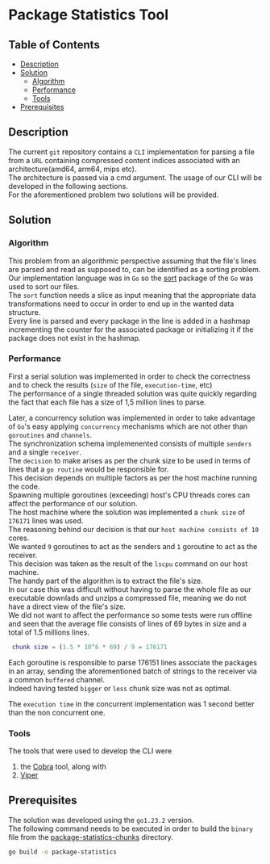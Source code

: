 # Package Statistics Tool

## Table of Contents
- [Description](#description)
- [Solution](#solution)
  * [Algorithm](#algorithm)
  * [Performance](#performance)
  * [Tools](#tools)
- [Prerequisites](#prerequisites) 


## Description 
The current `git` repository contains a `CLI` implementation for parsing a file from a `URL` containing compressed content indices associated with an architecture(amd64, arm64, mips etc). </br>
The architecture is passed via a cmd argument. The usage of our CLI will be developed in the following sections.</br>
For the aforementioned problem two solutions will be provided.

## Solution 

### Algorithm
This problem from an algorithmic perspective assuming that the file's lines are parsed and read as supposed to, can be identified as a sorting problem. </br>
Our implementation language was in `Go` so the [sort](https://pkg.go.dev/sort) package of the `Go` was used to sort our files.</br>
The `sort` function needs a slice as input meaning that the appropriate data transformations need to occur in order to end up in the wanted data structure.</br>
Every line is parsed and every package in the line is added in a hashmap incrementing the counter for the associated package or initializing it if the package does not exist in the hashmap.</br>

### Performance
First a serial solution was implemented in order to check the correctness and to check the results (`size` of the file, `execution-time`, etc)</br>
The performance of a single threaded solution was quite quickly regarding the fact that each file has a size of 1,5 million lines to parse.</br>

Later, a concurrency solution was implemented in order to take advantage of `Go`'s easy applying `concurrency` mechanisms which are not other than `goroutines` and `channels`. </br> 
The synchronization schema implemenented consists of multiple `senders` and a single `receiver`.</br>
The `decision` to make arises as per the chunk size to be used in terms of lines that a `go routine` would be responsible for. </br>
This decision depends on multiple factors as per the host machine running the code. </br>
Spawning multiple goroutines (exceeding) host's CPU threads cores can affect the performance of our solution.<br>
The host machine where the solution was implemented a `chunk size` of `176171` lines was used.</br>
The reasoning behind our decision is that our `host machine consists of 10` cores.</br>
We wanted `9` goroutines to act as the senders and `1` goroutine to act as the receiver.</br>
This decision was taken as the result of the `lscpu` command on our host machine.</br>
The handy part of the algorithm is to extract the file's size.</br>
In our case this was difficult without having to parse the whole file as our executable downlads and unzips a compressed file, meaning we do not have a direct view of the file's size.</br>
We did not want to affect the performance so some tests were run offline and seen that the average file consists of lines of 69 bytes in size and a total of 1.5 millions lines.</br>

```matlab
 chunk size = (1.5 * 10^6 * 69) / 9 = 176171 
```

Each goroutine is responsible to parse 176151 lines associate the packages in an array, sending the aforementioned batch of strings to the receiver via a common `buffered` channel.</br>
Indeed having tested `bigger` or `less` chunk size was not as optimal.

The `execution time` in the concurrent implementation was 1 second better than the non concurrent one.

### Tools
The tools that were used to develop the CLI were 
1. the [Cobra](https://github.com/spf13/cobra/blob/main/site/content/user_guide.md) tool, along with
2. [Viper](https://github.com/spf13/viper)

## Prerequisites
The solution was developed using the `go1.23.2` version.</br>
The following command needs to be executed in order to build the `binary` file from the [package-statistics-chunks]() directory.

```bash
go build -o package-statistics
```
